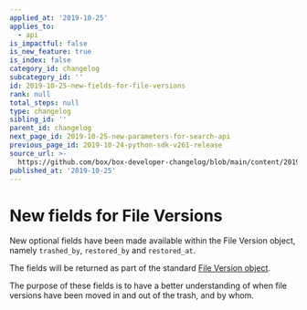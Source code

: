 ```yaml
---
applied_at: '2019-10-25'
applies_to:
  - api
is_impactful: false
is_new_feature: true
is_index: false
category_id: changelog
subcategory_id: ''
id: 2019-10-25-new-fields-for-file-versions
rank: null
total_steps: null
type: changelog
sibling_id: ''
parent_id: changelog
next_page_id: 2019-10-25-new-parameters-for-search-api
previous_page_id: 2019-10-24-python-sdk-v261-release
source_url: >-
  https://github.com/box/box-developer-changelog/blob/main/content/2019/10-25-new-fields-for-file-versions.md
published_at: '2019-10-25'
---
```

# New fields for File Versions

New optional fields have been made available within the File Version object,
namely `trashed_by`, `restored_by` and `restored_at`.

The fields will be returned as part of the standard
[File Version object](endpoint://resources/file-version/).

The purpose of these fields is to have a better understanding of when file
versions have been moved in and out of the trash, and by whom.